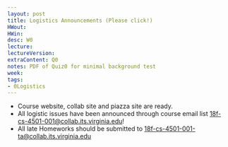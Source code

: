 ```yaml
---
layout: post
title: Logistics Announcements (Please click!)
HWout:
HWin:
desc: W0
lecture:
lectureVersion:
extraContent: Q0
notes: PDF of Quiz0 for minimal background test
week:
tags:
- 0Logistics
---
```


+ Course website, collab site and piazza site are ready.
+ All logistic issues have been announced through course email list 18f-cs-4501-001@collab.its.virginia.edu! 
+ All late Homeworks should be submitted to 
[18f-cs-4501-001-ta@collab.its.virginia.edu](mailto:18f-cs-4501-001-ta@collab.its.virginia.edu)
